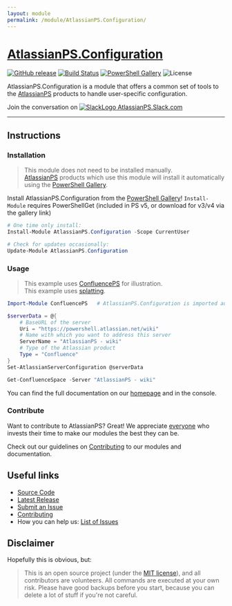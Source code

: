 ```yaml
---
layout: module
permalink: /module/AtlassianPS.Configuration/
---
```

# [AtlassianPS.Configuration](https://atlassianps.org/module/AtlassianPS.Configuration)

[![GitHub release](https://img.shields.io/github/release/AtlassianPS/AtlassianPS.Configuration.svg?style=for-the-badge)](https://github.com/AtlassianPS/AtlassianPS.Configuration/releases/latest)
[![Build Status](https://img.shields.io/vso/build/AtlassianPS/AtlassianPS.Configuration/5/master.svg?style=for-the-badge)](https://dev.azure.com/AtlassianPS/AtlassianPS.Configuration/_build/latest?definitionId=5)
[![PowerShell Gallery](https://img.shields.io/powershellgallery/dt/AtlassianPS.Configuration.svg?style=for-the-badge)](https://www.powershellgallery.com/packages/AtlassianPS.Configuration)
![License](https://img.shields.io/badge/license-MIT-blue.svg?style=for-the-badge)

AtlassianPS.Configuration is a module that offers a common set of tools to the [AtlassianPS] products to handle user-specific configuration.

Join the conversation on [![SlackLogo][] AtlassianPS.Slack.com](https://atlassianps.org/slack)

[SlackLogo]: https://atlassianps.org/assets/img/Slack_Mark_Web_28x28.png
<!--more-->

---

## Instructions

### Installation

> This module does not need to be installed manually.  
> [AtlassianPS] products which use this module will install it automatically using the [PowerShell Gallery].

Install AtlassianPS.Configuration from the [PowerShell Gallery]! `Install-Module` requires PowerShellGet (included in PS v5, or download for v3/v4 via the gallery link)

```powershell
# One time only install:
Install-Module AtlassianPS.Configuration -Scope CurrentUser

# Check for updates occasionally:
Update-Module AtlassianPS.Configuration
```

### Usage

> This example uses [ConfluencePS](https://atlassianps.org/docs/ConfluencePS) for illustration.  
> This example uses [splatting](https://docs.microsoft.com/en-us/powershell/module/microsoft.powershell.core/about/about_splatting).

```powershell
Import-Module ConfluencePS   # AtlassianPS.Configuration is imported automatically

$serverData = @{
    # BaseURL of the server
    Uri = "https://powershell.atlassian.net/wiki"
    # Name with which you want to address this server
    ServerName = "AtlassianPS - wiki"
    # Type of the Atlassian product
    Type = "Confluence"
}
Set-AtlassianServerConfiguration @serverData

Get-ConfluenceSpace -Server "AtlassianPS - wiki"
```

You can find the full documentation on our [homepage](https://atlassianps.org/docs/AtlassianPS.Configuration) and in the console.

### Contribute

Want to contribute to AtlassianPS? Great!
We appreciate [everyone](https://atlassianps.org/#people) who invests their time to make our modules the best they can be.

Check out our guidelines on [Contributing] to our modules and documentation.

## Useful links

* [Source Code]
* [Latest Release]
* [Submit an Issue]
* [Contributing]
* How you can help us: [List of Issues](https://github.com/AtlassianPS/AtlassianPS.Configuration/issues?q=is%3Aissue+is%3Aopen+label%3Aup-for-grabs)

## Disclaimer

Hopefully this is obvious, but:

> This is an open source project (under the [MIT license]), and all contributors are volunteers. All commands are executed at your own risk. Please have good backups before you start, because you can delete a lot of stuff if you're not careful.

<!-- reference-style links -->
  [AtlassianPS]: https://atlassianps.org/
  [PowerShell Gallery]: https://www.powershellgallery.com/
  [Source Code]: https://github.com/AtlassianPS/AtlassianPS.Configuration
  [Latest Release]: https://github.com/AtlassianPS/AtlassianPS.Configuration/releases/latest
  [Submit an Issue]: https://github.com/AtlassianPS/AtlassianPS.Configuration/issues/new
  [MIT license]: https://github.com/AtlassianPS/AtlassianPS.Configuration/blob/master/LICENSE
  [Contributing]: http://atlassianps.org/docs/Contributing

<!-- [//]: # (Sweet online markdown editor at http://dillinger.io) -->
<!-- [//]: # ("GitHub Flavored Markdown" https://help.github.com/articles/github-flavored-markdown/) -->
